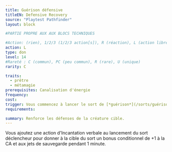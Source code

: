 ```yaml
---
title: Guérison défensive
titleEN: Defensive Recovery
source: "Playtest Pathfinder"
layout: block

#PARTIE PROPRE AUX AUX BLOCS TECHNIQUES

#Action: (rien), 1/2/3 (1/2/3 action[s]), R (réaction), L (action libre)
action: L
type: don
level: 14
#Rareté : C (commun), PC (peu commun), R (rare), U (unique)
rarity: C

traits:
  - prêtre
  - métamagie
prerequisites: Canalisation d'énergie
frequency: 
cost: 
trigger: Vous commencez à lancer le sort de [*guérison*](/sorts/guérison.html) ou de [*blessure*](/sorts/blessure.html) pour soigner une unique créature.
requirements:

summary: Renforce les défenses de la créature cible.
---
```


Vous ajoutez une action d'Incantation verbale au lancement du sort déclencheur pour donner à la cible du sort un bonus conditionnel de +1 à la CA et aux jets de sauvegarde pendant 1 minute.

